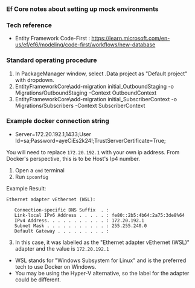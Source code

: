 ﻿### Ef Core notes about setting up mock environments

### Tech reference

- Entity Framework Code-First : https://learn.microsoft.com/en-us/ef/ef6/modeling/code-first/workflows/new-database

### Standard operating procedure

1. In PackageManager window, select .Data project as "Default project" with dropdown.
1. EntityFrameworkCore\add-migration initial_OutboundStaging -o Migrations/OutboundStaging -Context OutboundContext
1. EntityFrameworkCore\add-migration initial_SubscriberContext -o Migrations/Subscribers -Context SubscriberContext

### Example docker connection string

- Server=172.20.192.1,1433;User Id=sa;Password=ayeCiEs2k24!;TrustServerCertificate=True;

You will need to replace `172.20.192.1` with your own ip address.  From Docker's perspective, this is to be Host's Ip4 number.

1. Open a `cmd` terminal
2. Run `ipconfig`

Example Result:

```
Ethernet adapter vEthernet (WSL):

   Connection-specific DNS Suffix  . :
   Link-local IPv6 Address . . . . . : fe80::2b5:4b64:2a75:3de8%64
   IPv4 Address. . . . . . . . . . . : 172.20.192.1
   Subnet Mask . . . . . . . . . . . : 255.255.240.0
   Default Gateway . . . . . . . . . :
```

3. In this case, it was labelled as the "Ethernet adapter vEthernet (WSL)" adapter and the value is `172.20.192.1`
- WSL stands for "Windows Subsystem for Linux" and is the preferred tech to use Docker on Windows.  
- You may be using the Hyper-V alternative, so the label for the adapter could be different.
